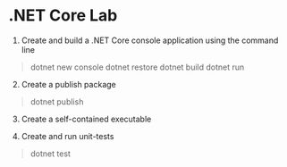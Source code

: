 # .NET Core Lab

1. Create and build a .NET Core console application using the command line

> dotnet new console
> dotnet restore
> dotnet build
> dotnet run

2. Create a publish package

> dotnet publish

3. Create a self-contained executable

4. Create and run unit-tests

> dotnet test

